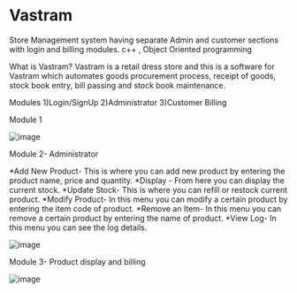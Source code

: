 # Vastram
Store Management system having separate Admin and customer sections with login and billing modules. c++ , Object Oriented programming

What is Vastram? 
Vastram is a retail dress store and this is a software for Vastram which automates goods procurement process, receipt of goods, stock book entry, bill passing and stock book maintenance.

Modules
1)Login/SignUp
2)Administrator
3)Customer Billing

Module 1

![image](https://user-images.githubusercontent.com/105651923/222505750-35ddb7ad-1b23-44c1-9cea-53d3dfb32f91.png)

Module 2- Administrator

*Add New Product-
This is where you can add new product by entering the product name, price and quantity.
*Display -
From here you can display the current stock.
*Update Stock-
This is where you can refill or restock current product.
*Modify Product-
In this menu you can modify a certain product by entering the item code of product.
*Remove an Item-
In this menu you can remove a certain product by entering the name of product.
*View Log- 
In this menu you can see the log details.

![image](https://user-images.githubusercontent.com/105651923/222506912-de9bce25-c38b-4441-b6aa-620d589db802.png)


Module 3- Product display and billing

![image](https://user-images.githubusercontent.com/105651923/222506414-86ab035f-011a-4a52-ab16-778758297cfe.png)




